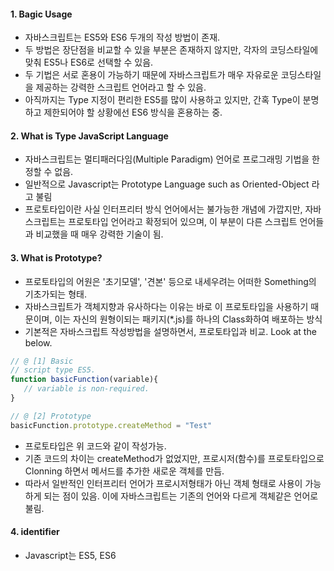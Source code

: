 #### 1. Bagic Usage <br>

 * 자바스크립트는 ES5와 ES6 두개의 작성 방법이 존재.
 * 두 방법은 장단점을 비교할 수 있을 부분은 존재하지 않지만, 각자의 코딩스타일에 맞춰 ES5나 ES6로 선택할 수 있음.
 * 두 기법은 서로 혼용이 가능하기 때문에 자바스크립트가 매우 자유로운 코딩스타일을 제공하는 강력한 스크립트 언어라고 할 수 있음.
 * 아직까지는 Type 지정이 편리한 ES5를 많이 사용하고 있지만, 간혹 Type이 분명하고 제한되어야 할 상황에선 ES6 방식을 혼용하는 중.
 
 
#### 2. What is Type JavaScript Language

 * 자바스크립트는 멀티패러다임(Multiple Paradigm) 언어로 프로그래밍 기법을 한정할 수 없음.
 * 일반적으로 Javascript는 Prototype Language such as Oriented-Object 라고 불림
 * 프로토타입이란 사실 인터프리터 방식 언어에서는 불가능한 개념에 가깝지만, 자바스크립트는 프로토타입 언어라고 확정되어 있으며, 이 부분이 다른 스크립트 언어들과 비교했을 때 매우 강력한 기술이 됨.

#### 3. What is Prototype?
  
 * 프로토타입의 어원은 '초기모델', '견본' 등으로 내세우려는 어떠한 Something의 기초가되는 형태.
 * 자바스크립트가 객체지향과 유사하다는 이유는 바로 이 프로토타입을 사용하기 때문이며, 이는 자신의 원형이되는 패키지(*.js)를 하나의 Class화하여 배포하는 방식
 * 기본적은 자바스크립트 작성방법을 설명하면서, 프로토타입과 비교. Look at the below.
 
 ```javascript
 // @ [1] Basic
 // script type ES5.
 function basicFunction(variable){
    // variable is non-required.
 }
 
 // @ [2] Prototype
 basicFunction.prototype.createMethod = "Test"
 
 ```

 * 프로토타입은 위 코드와 같이 작성가능.
 * 기존 코드의 차이는 createMethod가 없었지만, 프로시저(함수)를 프로토타입으로 Clonning 하면서 메서드를 추가한 새로운 객체를 만듬.
 * 따라서 일반적인 인터프리터 언어가 프로시저형태가 아닌 객체 형태로 사용이 가능하게 되는 점이 있음. 이에 자바스크립트는 기존의 언어와 다르게 객체같은 언어로 불림.
 
 
#### 4. identifier

  * Javascript는 ES5, ES6 
 
